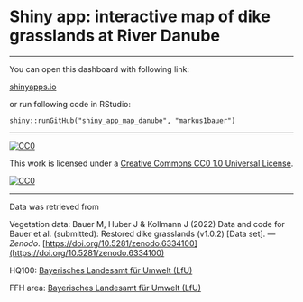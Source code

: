 # Shiny app: interactive map of dike grasslands at River Danube

***

You can open this dashboard with following link:

[shinyapps.io](https://markusbauer.shinyapps.io/map_danube/)

or run following code in RStudio:

`shiny::runGitHub("shiny_app_map_danube", "markus1bauer")`

***

[![CC0][cc0-shield]][cc0]

This work is licensed under a
[Creative Commons CC0 1.0 Universal License][cc0].

[![CC0][cc0-image]][cc0]

[cc0]: https://creativecommons.org/publicdomain/zero/1.0/deed.en
[cc0-image]: https://licensebuttons.net/l/zero/1.0/88x31.png
[cc0-shield]: https://img.shields.io/badge/License-CC0-lightgrey.svg

***

Data was retrieved from

Vegetation data: Bauer M, Huber J & Kollmann J (2022) Data and code for Bauer et al. (submitted): Restored dike grasslands (v1.0.2) [Data set]. — *Zenodo*. [https://doi.org/10.5281/zenodo.6334100](https://doi.org/10.5281/zenodo.6334100)

HQ100: [Bayerisches Landesamt für Umwelt (LfU)](https://www.lfu.bayern.de/umweltdaten/geodatendienste/index_detail.htm?id=4cab2c12-fa7e-49c3-97ba-f4f33af3a598&profil=WMS)

FFH area: [Bayerisches Landesamt für Umwelt (LfU)](https://www.lfu.bayern.de/umweltdaten/geodatendienste/index_detail.htm?id=1e025cc4-d4b1-378e-9924-45950aef2334&profil=WMS)
